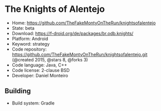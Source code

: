 # The Knights of Alentejo

- Home: https://github.com/TheFakeMontyOnTheRun/knightsofalentejo
- State: beta
- Download: https://f-droid.org/de/packages/br.odb.knights/
- Platform: Android
- Keyword: strategy
- Code repository: https://github.com/TheFakeMontyOnTheRun/knightsofalentejo.git (@created 2015, @stars 8, @forks 3)
- Code language: Java, C++
- Code license: 2-clause BSD
- Developer: Daniel Monteiro

## Building

- Build system: Gradle
